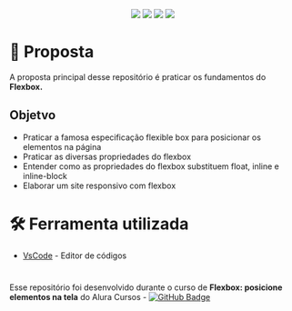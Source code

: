
<p align="center">
  <image
  src="https://img.shields.io/github/languages/count/uluizeduardo/Alurinha"
  />
  <image
  src="https://img.shields.io/github/languages/top/uluizeduardo/Alurinha"
  />
  <image
  src="https://img.shields.io/github/last-commit/uluizeduardo/Alurinha"
  />
  <image
  src="https://img.shields.io/github/watchers/uluizeduardo/Alurinha"
  />
</p>

# 🚀 Proposta  
A  proposta principal desse repositório é praticar os fundamentos do **Flexbox.**

## Objetvo

-   Praticar a famosa especificação flexible box para posicionar os elementos na página
-   Praticar as diversas propriedades do flexbox
-   Entender como as propriedades do flexbox substituem float, inline e inline-block
-   Elaborar um site responsivo com flexbox


# 🛠 Ferramenta utilizada

- [VsCode](https://code.visualstudio.com/) - Editor de códigos

# 

Esse repositório foi desenvolvido durante o curso de **Flexbox: posicione elementos na tela** do Alura Cursos - [![GitHub Badge](https://img.shields.io/badge/-Alura-black?style=flat-square&logo=GitHub&logoColor=white&link=https://github.com/alura-cursos)](https://github.com/alura-cursos)
